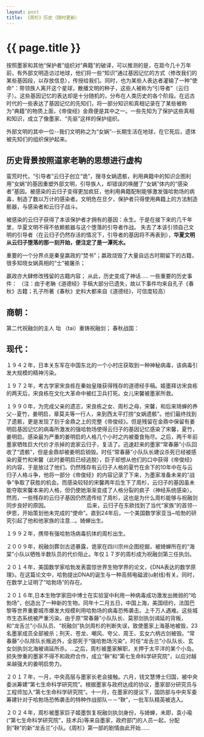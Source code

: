 ```yaml
---
layout: post
title: 《周杉》历史（随时更新）
---
```


{{ page.title }}
===========================

按照墨家和其他“保护者”组织对“典籍”的破译，可以推测的是，在距今几十万年前，有外部文明造访过地球，他们将一些“知识”通过基因记忆的方式（修改我们的某些基因段，以存放信息），传授给我们。同时，也为某些人表达者灌输了一种“使命”：带领族人离开这个星球，散播文明的种子，这些人被称为“引导者”（云归子）。这些基因记忆的表达却是十分随机的，分布在人类历史的各个阶段。在远古时代的一些表达了基因记忆的先知们，将一部分知识和真相记录在了某些被称为“典籍”的物质上面，《帝俊经》金鼎便是其中之一。一些先知为了保护这些真相和知识，成立了像墨家、“先驱”这样的保护组织。
 
外部文明的其中一位--我们文明称之为“女娲”--长期生活在地球，在它死后，遗体被先知们的组织保护起来。


 
历史背景按照道家老聃的思想进行虚构
-----------------------------------------------

蛮荒时代，“引导者”云归子创立“诡”，搜寻女娲遗骸，利用典籍中的知识企图利用“女娲”的基因重塑外部文明，引导族人，却错误的唤醒了“女娲”体内的“感染者”基因。被感染的云归子变得更加疯狂，他利用典籍配制能够激发强哈勃场的病毒，制造了数以万计的感染者。文明危在旦夕，保护者只得使用典籍上的方法制造骸器，与感染者和云归子战斗。
 
被感染的云归子获得了本该保护者才拥有的基因：永生。于是在接下来的几千年里，华夏文明不得不依赖骸器与这个堕落的引导者作战。
失去了本该引领自己文明的引导者（在云归子仍然存活的情况下，引导者的基因将不再表到），<b>华夏文明从云归子堕落的那一刻开始，便注定了是一潭死水。</b>
 
 
重要的一个分界点是秦皇嬴政的“焚书”；嬴政烧毁了大量自远古时期留下的古籍，很多知晓女娲真相的“士”被屠杀；

嬴政亦大肆修改残留的古籍内容；
从此，历史变成了神话.....
一些重要的历史事件：
（注：由于老聃《道德经》手稿大部分已遗失，故以下事件均来自孔子《春秋》古籍；孔子所著《春秋》史料大都来自《道德经》，可信度较高）

 
商朝：
---------
第二代祝融剑的主人 珆 （tai）重铸祝融剑；
春秋战国：
 
 
现代：
-------
１９４２年，日本关东军在中国东北的一个小村庄获取到一种神秘病毒，该病毒引发大规模的精神污染。
 
１９７２年，考古学家宋良栋在秦始皇陵获得残存的道德经手稿。姬墨拜访宋良栋的两天后，宋良栋在文化大革命中被红卫兵打死。女儿宋馨被墨家所救。
 
１９９０年，为完成父亲的遗志，宋良栋之女、周杉之母，宋馨，和后来琦蝉的养父--夏竹，姜明启，章莫夫等一行人，来到西太平打捞“女娲遗骸”。他们最终找到了遗骸，更是发现了刻于金鼎之上的完整《帝俊经》。但是残留在金鼎中保留有姜明启基因记忆的病毒所激发的强哈勃场使得云归子的基因记忆感染了宋馨，夏竹，姜明启。感染最为严重的姜明启的人格几个小时之内被蚕食殆尽。之后，两千年前墨家牺牲巨大代价才杀掉的诡家云归子，复活了。迅速赶来的墨家“常春藤”小队回收了“遗骸”，但是金鼎却被姜明启销毁。时任“常春藤”小队队长建议杀死已经被感染的夏竹和宋馨（此时姜明启已经逃脱），巨子却想从他们的口中获得《帝俊经》的内容，于是放过了他们。仍然残存有云归子人格的夏竹在余下的10年中在与云归子人格斗争，他将一部分《帝俊经》的内容记录了下来，为墨家准备未来的“战争”争取了获胜的机会。而感染较轻的宋馨两年后生下了周杉，云归子的基因虽未能夺取宋馨本来的人格，但仍使她渐渐变成了人格分裂的疯子（神经系统感染）。然而，一些残存的云归子基因仍然遗传给了周杉，这也是为什么周杉能够与祝融剑同步良好的原因。 　　 　　 　　
     后来，云归子在东欧找到了当代“家族”的首领--伊恩，开始策划他未完成的“使命”。直到24年后，一个美国数学家亚当~哈勃的研究引起了他和他家族的注意...。婍蝉出生。
 
１９９２年，携带有强哈勃场病毒抗体的周杉出生。
 
２００９年，祝融剑葬剑古迹暴露，诡家在四川宗州企图挖掘，被婍蝉所在的“海棠”小队以牺牲半数队员的代价阻止。年仅１７岁的周杉成为祝融剑第三任执剑。
 
２０１４年，美国数学家哈勃发表震惊世界生物学界的论文，《DNA表达的数学原理》。在这篇论文中，哈勃提出DNA的诞生与一种高频电磁波(u射线)有关。同时，在数学上证明了”哈勃场”的存在。
 
２０１６年,日本生物学家田中博士在实验室中利用一种病毒成功激发出微弱的“哈勃场”，创造出了一种新的生物。同年十二月五日，中国上海，美国纽约，法国巴黎等世界重要城市爆发大规模利用哈勃场的病毒恐怖袭击。上千万人遇难。这些城市生态系统被严重污染。由于原“常春藤”小队队长、莫邪剑执剑谒延的背叛，和“龙舌兰”小队队员、“祝融剑”执剑周杉的判断失误，致使墨家上海基地被毁，23名墨家成员全部被杀；刑天、苍龙、嘲风、夸父、周王、玄女六柄古剑被毁。“常春藤”小队除队长叛逃外，全部死于“强哈勃场污染”。时任“龙舌兰”小队队长、玄女剑执剑北海被谒延所杀。...之后，周杉被墨家解职，关押于太平洋的某个小岛。损失惨重的墨家不得不和政府合作，成立“鞅”和“第七生命科学研究院”，以应对越来越强大的姜明启势力。
 
２０１７年，一月，中央高层与墨家长老会接触。六月，钱文慧博士归国，被中央委派筹建“第七生命科学研究院”。根据墨家与政府达成的协议，墨家部分研究员与工程师加入“第七生命科学研究院”。十一月，在墨家的提议下，国防部与中央军委筹建针对于哈勃场恐怖袭击的特种作战部队－－“鞅”，一批军队精英被选入。
 
２０２４年，周杉被墨家巨子姬墨恢复祝融剑执剑身份，与婍蝉，未即，袁小瑜(“第七生命科学研究院”，技术兵)等来自墨家，政府部门的人员一起，分配到“鞅”的新“龙舌兰”小队。《周杉》第一部的剧情由此开始......
